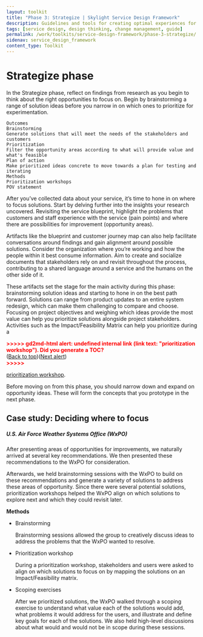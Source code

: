 ```yaml
---
layout: toolkit
title: "Phase 3: Strategize | Skylight Service Design Framework"
description: Guidelines and tools for creating optimal experiences for both users and your organization.
tags: [service design, design thinking, change management, guide]
permalink: /work/toolkits/service-design-framework/phase-3-strategize/
sidenav: service_design_framework
content_type: Toolkit
---
```


# Strategize phase

In the Strategize phase, reflect on findings from research as you begin to think about the right opportunities to focus on. Begin by brainstorming a range of solution ideas before you narrow in on which ones to prioritize for experimentation.


```
Outcomes
Brainstorming
Generate solutions that will meet the needs of the stakeholders and customers
Prioritization
Filter the opportunity areas according to what will provide value and what's feasible
Plan of action
Make prioritized ideas concrete to move towards a plan for testing and iterating
Methods
Prioritization workshops
POV statement
```


After you’ve collected data about your service, it’s time to hone in on where to focus solutions. Start by delving further into the insights your research uncovered. Revisiting the service blueprint, highlight the problems that customers and staff experience with the service (pain points) and where there are possibilities for improvement (opportunity areas).

Artifacts like the blueprint and customer journey map can also help facilitate conversations around findings and gain alignment around possible solutions. Consider the organization where you’re working and how the people within it best consume information. Aim to create and socialize documents that stakeholders rely on and revisit throughout the process, contributing to a shared language around a service and the humans on the other side of it.

These artifacts set the stage for the main activity during this phase: brainstorming solution ideas and starting to hone in on the best path forward. Solutions can range from product updates to an entire system redesign, which can make them challenging to compare and choose. Focusing on project objectives and weighing which ideas provide the most value can help you prioritize solutions alongside project stakeholders. Activities such as the Impact/Feasibility Matrix can help you prioritize during a

<p id="gdcalert11" ><span style="color: red; font-weight: bold">>>>>>  gd2md-html alert: undefined internal link (link text: "prioritization workshop"). Did you generate a TOC? </span><br>(<a href="#">Back to top</a>)(<a href="#gdcalert12">Next alert</a>)<br><span style="color: red; font-weight: bold">>>>>> </span></p>

[prioritization workshop](#heading=h.rj4wgebo10ru).

Before moving on from this phase, you should narrow down and expand on opportunity ideas. These will form the concepts that you prototype in the next phase.


## Case study: Deciding where to focus


##### U.S. Air Force Weather Systems Office (WxPO)

After presenting areas of opportunities for improvements, we naturally arrived at several key recommendations. We then presented these recommendations to the WxPO for consideration.

Afterwards, we held brainstorming sessions with the WxPO to build on these recommendations and generate a variety of solutions to address these areas of opportunity. Since there were several potential solutions, prioritization workshops helped the WxPO align on which solutions to explore next and which they could revisit later.

**Methods**



* Brainstorming

    Brainstorming sessions allowed the group to creatively discuss ideas to address the problems that the WxPO wanted to resolve.

* Prioritization workshop

    During a prioritization workshop, stakeholders and users were asked to align on which solutions to focus on by mapping the solutions on an Impact/Feasibility matrix.

* Scoping exercises

    After we prioritized solutions, the WxPO walked through a scoping exercise to understand what value each of the solutions would add, what problems it would address for the users, and illustrate and define key goals for each of the solutions.  We also held high-level discussions about what would and would not be in scope during these sessions.


